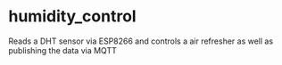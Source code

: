 # humidity_control
Reads a DHT sensor via ESP8266 and controls a air refresher as well as publishing the data via MQTT
